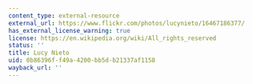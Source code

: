 ```yaml
---
content_type: external-resource
external_url: https://www.flickr.com/photos/lucynieto/16467186377/
has_external_license_warning: true
license: https://en.wikipedia.org/wiki/All_rights_reserved
status: ''
title: Lucy Nieto
uid: 0b86396f-f49a-4200-bb5d-b21337af1158
wayback_url: ''
---
```


